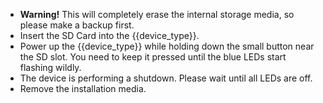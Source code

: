 - **Warning!** This will completely erase the internal storage media, so please
  make a backup first.
- Insert the SD Card into the {{device_type}}.
- Power up the {{device_type}} while holding down the small button near the SD
  slot. You need to keep it pressed until the blue LEDs start flashing wildly.
- The device is performing a shutdown. Please wait until all LEDs are off.
- Remove the installation media.

